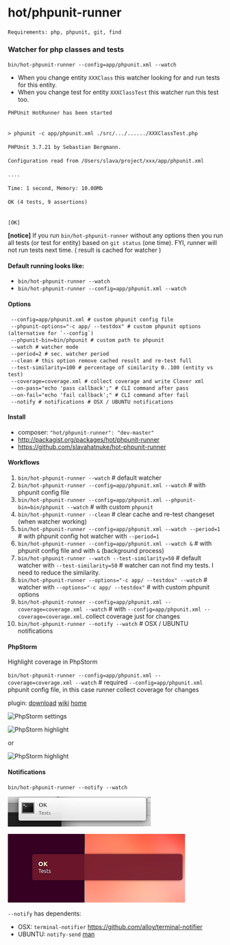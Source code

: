 hot/phpunit-runner
==================

`Requirements: php, phpunit, git, find`

### Watcher for php classes and tests

`bin/hot-phpunit-runner --config=app/phpunit.xml --watch`

* When you change entity `XXXClass` this watcher looking for and run tests for this entity.
* When you change test for entity `XXXClassTest` this watcher run this test too.

```
PHPUnit HotRunner has been started


> phpunit -c app/phpunit.xml ./src/.../....../XXXClassTest.php

PHPUnit 3.7.21 by Sebastian Bergmann.

Configuration read from /Users/slava/project/xxx/app/phpunit.xml

....

Time: 1 second, Memory: 10.00Mb

OK (4 tests, 9 assertions)


[OK]

```

**[notice]** If you run `bin/hot-phpunit-runner` without any options then you
run all tests (or test for entity) based on `git status` (one time).
FYI, runner will not run tests next time. ( result is cached for watcher )


#### Default running looks like:

* `bin/hot-phpunit-runner --watch`
* `bin/hot-phpunit-runner --config=app/phpunit.xml --watch`

#### Options
```
 --config=app/phpunit.xml # custom phpunit config file
 --phpunit-options="-c app/ --testdox" # custom phpunit options (alternative for `--config`)
 --phpunit-bin=bin/phpunit # custom path to phpunit
 --watch # watcher mode
 --period=2 # sec. watcher period
 --clean # this option remove cached result and re-test full
 --test-similarity=100 # percentage of similarity 0..100 (entity vs test)
 --coverage=coverage.xml # collect coverage and write Clover xml
 --on-pass="echo 'pass callback';" # CLI command after pass
 --on-fail="echo 'fail callback';" # CLI command after fail
 --notify # notifications # OSX / UBUNTU notifications
```

#### Install

* composer: `"hot/phpunit-runner": "dev-master"`
* http://packagist.org/packages/hot/phpunit-runner
* https://github.com/slavahatnuke/hot-phpunit-runner

#### Workflows

1. `bin/hot-phpunit-runner --watch` # default watcher
2. `bin/hot-phpunit-runner --config=app/phpunit.xml --watch` # with phpunit config file
3. `bin/hot-phpunit-runner --config=app/phpunit.xml --phpunit-bin=bin/phpunit --watch` # with custom `phpunit`
4. `bin/hot-phpunit-runner --clean` # clear cache and re-test changeset (when watcher working)
5. `bin/hot-phpunit-runner --config=app/phpunit.xml --watch --period=1` # with phpunit config hot watcher with `--period=1`
6. `bin/hot-phpunit-runner --config=app/phpunit.xml --watch &` # with phpunit config file and with `&` (background process)
7. `bin/hot-phpunit-runner --watch --test-similarity=50` # default watcher with `--test-similarity=50` # watcher can not find my tests. I need to reduce the similarity.
8. `bin/hot-phpunit-runner --options="-c app/ --testdox" --watch` # watcher with `--options="-c app/ --testdox"` # with custom phpunit options
9. `bin/hot-phpunit-runner --config=app/phpunit.xml --coverage=coverage.xml --watch` # with `--config=app/phpunit.xml --coverage=coverage.xml`. collect coverage just for changes
10. `bin/hot-phpunit-runner --notify --watch` # OSX / UBUNTU notifications



#### PhpStorm

Highlight coverage in PhpStorm

`bin/hot-phpunit-runner --config=app/phpunit.xml --coverage=coverage.xml --watch` # required `--config=app/phpunit.xml` phpunit config file, in this case runner collect coverage for changes

plugin: [download](plugin/phpunit_codecoverage_display.jar)
[wiki](https://github.com/oker1/phpunit_codecoverage_display/wiki)
[home](http://plugins.jetbrains.com/plugin/6167?pr=phpStorm&showAllUpdates=true)

![PhpStorm settings](doc/images/coverage_ide_settings.png)

![PhpStorm highlight](doc/images/coverage_ide_highlight.png)

or

![PhpStorm highlight](doc/images/coverage_ide_highlight2.png)


#### Notifications

`bin/hot-phpunit-runner --notify --watch`


![osx notification](doc/images/notify_osx.png)

![ubuntu notification](doc/images/notify_ubuntu.png)

`--notify` has dependents:

* OSX: `terminal-notifier` https://github.com/alloy/terminal-notifier
* UBUNTU: `notify-send` [man](http://manpages.ubuntu.com/manpages/hardy/man1/notify-send.1.html)
